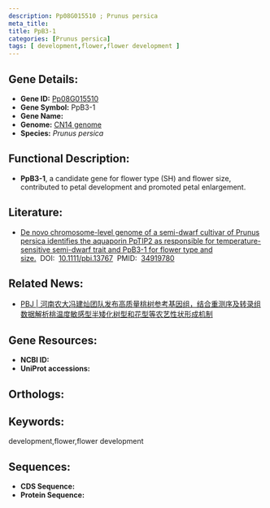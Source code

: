 ```yaml
---
description: Pp08G015510 ; Prunus persica
meta_title:
title: PpB3-1
categories: [Prunus persica]
tags: [ development,flower,flower development ]
---
```


## Gene Details:
- **Gene ID:**	[Pp08G015510]()
- **Gene Symbol:** PpB3-1
- **Gene Name:** 
- **Genome:** [CN14 genome ]()
- **Species:** *Prunus persica*

## Functional Description:
   - **PpB3-1**, a candidate gene for flower type (SH) and flower size, contributed to petal development and promoted petal enlargement.

## Literature:
   - [De novo chromosome-level genome of a semi-dwarf cultivar of Prunus persica identifies the aquaporin PpTIP2 as responsible for temperature-sensitive semi-dwarf trait and PpB3-1 for flower type and size.]( https://onlinelibrary.wiley.com/doi/10.1111/pbi.13767)&nbsp;&nbsp;DOI:&nbsp;&nbsp;[10.1111/pbi.13767](https://onlinelibrary.wiley.com/doi/10.1111/pbi.13767)&nbsp;&nbsp;PMID:&nbsp;&nbsp;[34919780](https://pubmed.ncbi.nlm.nih.gov/34919780/)

## Related News:
   - [PBJ | 河南农大冯建灿团队发布高质量桃树参考基因组，结合重测序及转录组数据解析桃温度敏感型半矮化树型和花型等农艺性状形成机制](https://mp.weixin.qq.com/s?__biz=Mzg3MDEwNDEyMg==&mid=2247522508&idx=1&sn=3f01b3098684d29d0afb44c14598eca6&chksm=ce903599f9e7bc8fa489e02389031682e2cfbb02d162ddb1f1c9b0c09749955964510a4cb3ab&scene=27#wechat_redirect)

## Gene Resources:
- **NCBI ID:** [](https://www.ncbi.nlm.nih.gov/gene/?term=)
- **UniProt accessions:** [](https://www.uniprot.org/uniprotkb//entry)

## Orthologs:


## Keywords:
development,flower,flower development

## Sequences:
- **CDS Sequence:**
- **Protein Sequence:**
